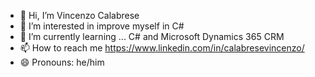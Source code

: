 - 👋 Hi, I’m  Vincenzo Calabrese
- 👀 I’m interested in improve myself in C#
- 🌱 I’m currently learning ... C# and Microsoft Dynamics 365 CRM
- 📫 How to reach me https://www.linkedin.com/in/calabresevincenzo/
- 😄 Pronouns: he/him

